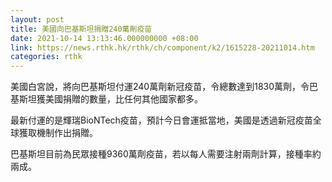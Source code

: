 ```yaml
---
layout: post
title: 美國向巴基斯坦捐贈240萬劑疫苗
date: 2021-10-14 13:13:46.000000000 +08:00
link: https://news.rthk.hk/rthk/ch/component/k2/1615228-20211014.htm
categories: rthk
---
```


美國白宮說，將向巴基斯坦付運240萬劑新冠疫苗，令總數達到1830萬劑，令巴基斯坦獲美國捐贈的數量，比任何其他國家都多。

最新付運的是輝瑞BioNTech疫苗，預計今日會運抵當地，美國是透過新冠疫苗全球獲取機制作出捐贈。

巴基斯坦目前為民眾接種9360萬劑疫苗，若以每人需要注射兩劑計算，接種率約兩成。
